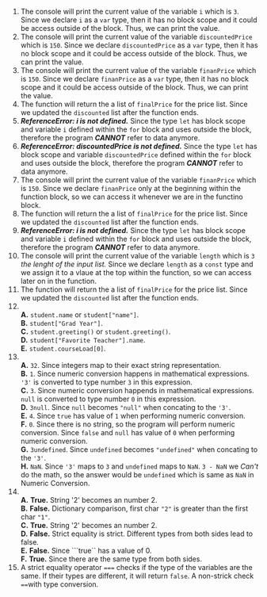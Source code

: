 1. The console will print the current value of the variable ```i``` which is ```3```. Since we declare ```i``` as a ```var``` type, then it has no block scope and it could be access outside of the block. Thus, we can print the value.
2. The console will print the current value of the variable ```discountedPrice``` which is ```150```. Since we declare ```discountedPrice``` as a ```var``` type, then it has no block scope and it could be access outside of the block. Thus, we can print the value.
3. The console will print the current value of the variable ```finanPrice``` which is ```150```. Since we declare ```finanPrice``` as a ```var``` type, then it has no block scope and it could be access outside of the block. Thus, we can print the value.
4. The function will return the a list of ```finalPrice``` for the price list. Since we updated the ```discounted``` list after the function ends.
5.  ___ReferenceError: i is not defined.___ Since the type ```let``` has block scope and variable ```i``` defined within the ```for``` block and uses outside the block, therefore the program **_CANNOT_** refer to data anymore.
6.  ___ReferenceError: discountedPrice is not defined.___ Since the type ```let``` has block scope and variable ```discountedPrice``` defined within the ```for``` block and uses outside the block, therefore the program **_CANNOT_** refer to data anymore.
7. The console will print the current value of the variable ```finanPrice``` which is ```150```. Since we declare ```finanPrice``` only at the beginning within the function block, so we can access it whenever we are in the functino block.
8. The function will return the a list of ```finalPrice``` for the price list. Since we updated the ```discounted``` list after the function ends.
9. ___ReferenceError: i is not defined.___ Since the type ```let``` has block scope and variable ```i``` defined within the ```for``` block and uses outside the block, therefore the program **_CANNOT_** refer to data anymore.
10. The console will print the current value of the variable ```length``` which is ```3``` *the lenght of the input list.* Since we declare ```length``` as a ```const``` type and we assign it to a vlaue at the top within the function, so we can access later on in the function.
11. The function will return the a list of ```finalPrice``` for the price list. Since we updated the ```discounted``` list after the function ends.
12. \
    __A.__ ```student.name``` or ```student["name"]```.\
    __B.__ ```student["Grad Year"]```.\
    __C.__ ```student.greeting()``` or ```student.greeting()```.\
    __D.__ ```student["Favorite Teacher"].name```.\
    __E.__ ```student.courseLoad[0]```.
13. \
    __A.__ ```32```. Since integers map to their exact string representation.\
    __B.__ ```1```. Since numeric conversion happens in mathematical expressions. ```'3'``` is converted to type number ```3``` in this expression.\
    __C.__ ```3```. Since numeric conversion happends in mathematical expressions. ```null``` is converted to type number ```0``` in this expression.\
    __D.__ ```3null```. Since ```null``` becomes ```"null"``` when concating to the ```'3'```.\
    __E.__ ```4```. Since ```true``` has value of ```1``` when performing numeric conversion. \
    __F.__ ```0```. Since there is no string, so the program will perform numeric conversion. Since ```false``` and ```null``` has value of ```0``` when performing numeric conversion. \
    __G.__ ```3undefined```. Since ```undefined``` becomes ```"undefined"``` when concating to the ```'3'```.\
    __H.__ ```NaN```. Since ```'3'``` maps to ```3``` and ```undefined``` maps to ```NaN```. ```3 - NaN``` we _Can't_ do the math, so the answer would be ```undefined``` which is same as ```NaN``` in Numeric Conversion.
14. \
    __A.__ **True.** String '2' becomes an number 2.\
    __B.__ **False.** Dictionary comparison, first char ```"2"``` is greater than the first char ```"1"```.\
    __C.__ **True.** String '2' becomes an number 2.\
    __D.__ **False.** Strict equality is strict. Different types from both sides lead to false.\
    __E.__ **False.** Since ```true`` has a value of 0.\
    __F.__ **True.** Since there are the same type from both sides.
15. A strict equality operator ```===``` checks if the type of the variables are the same. If their types are different, it will return ```false```. A non-strick check ```==```with type conversion. 